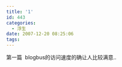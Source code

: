 ```yaml
---
title: '1'
id: 443
categories:
  - 浮生
date: 2007-12-20 08:25:06
tags:
---
```


第一篇  blogbus的访问速度的确让人比较满意..